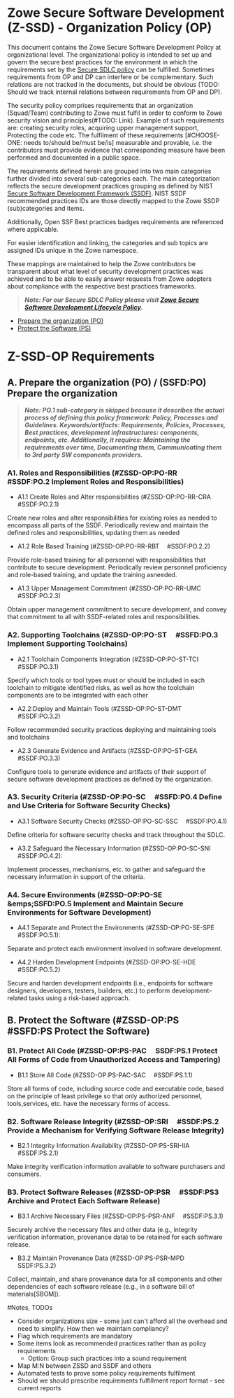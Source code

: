 # Zowe Secure Software Development (Z-SSD) - Organization Policy (OP) 

This document contains the Zowe Secure Software Development Policy at organizational level.
The organizational policy is intended to set up and govern the secure best practices for the environment in which the requirements set by the [Secure SDLC policy](../Zowe-SSDP-SDLC/Policy.md) can be fulfilled.
Sometimes requirements from OP and DP can interfere or be complementary. Such relations are not tracked in the documents, but should be obvious (TODO: Should we track internal relations between requirements from OP and DP).

The security policy comprises requirements that an organization (Squad/Team) contributing to Zowe must fulfil in order to conform to Zowe security vision and principles(#TODO: Link).
Example of such requirements are: creating security roles, acquiring upper management support, Protecting the code etc.
The fulfilment of these requirements [#CHOOSE-ONE: needs to/should be/must be/is] measurable and provable, i.e. the contributors must provide evidence that corresponding measure have been performed and documented in a public space.

The requirements defined herein are grouped into two main categories further divided into several sub-categories each. 
The main categorization reflects the secure development practices grouping as defined by NIST [Secure Software Development Framework (SSDF)](https://csrc.nist.gov/Projects/ssdf).
NIST SSDF recommended practices IDs are those directly mapped to the Zowe SSDP (sub)categories and items.

Additionally, Open SSF Best practices badges requirements are referenced where applicable.

For easier identification and linking, the categories and sub topics are assigned IDs unique in the Zowe namespace.

These mappings are maintained to help the Zowe contributors be transparent about what level of security development practices was achieved 
and to be able to easily answer requests from Zowe adopters about compliance with the respective best practices frameworks.   

<span style="display: none">
The Secure Software Development Framework (SSDF) defines and recommends a core set of high-level secure software development practices, that can be integrated into each SDLC implementation.
It is structured in such a way to provide an interface between software producers (e.g.,commercial-off-the-shelf [COTS] product vendors, 
government-off-the-shelf [GOTS] software developers, custom software developers) on one side and software purchasers and consumers, 
both federal agencies and other organization on the other side. Therefore, it is desirable and beneficial for Zowe to map security the SLDC requirements to that Framework. 
Herein we use the SSDF as a meta framework by mapping the high-level practices to security policy requirements applicable to the individual development SDLC phases.
</span>


<span style="display: none">
The structure corresponds the to Secure Software Development at organizational level.
</span>

>***Note: For our Secure SDLC Policy please visit [Zowe Secure Software Development Lifecycle Policy](../Zowe-SSDP-SDLC/Policy.md).***

- [Prepare the organization (PO)](#po-prepare-the-organization)
- [Protect the Software (PS)](#ps-protect-the-software)

<span style="display: none">
    #TODO@PZA: Discuss if all categories, subcategories and their structure reflect our needs. Maybe some should be skipped, moved etc.
</span>

# Z-SSD-OP Requirements

## A. Prepare the organization (PO) / (SSFD:PO) Prepare the organization

>***Note: PO.1 sub-category is skipped because it describes the actual process of defining this policy framework: Policy, Processes and Guidelines. 
Keywords/artifacts: Requirements, Policies, Processes, Best practices, development infrastructures: components, endpoints, etc.
Additionally, it requires: Maintaining the requirements over time, Documenting them, Communicating them to 3rd party SW components providers.***

### A1. Roles and Responsibilities (#ZSSD-OP:PO-RR &emsp;#SSDF:PO.2 Implement Roles and Responsibilities)

- A1.1 Create Roles and Alter responsibilities (#ZSSD-OP:PO-RR-CRA &emsp;#SSDF:PO.2.1)  

Create new roles and alter responsibilities for existing roles as needed to encompass all parts of the SSDF. Periodically review and maintain the defined roles and responsibilities, updating them as needed

- A1.2 Role Based Training (#ZSSD-OP:PO-RR-RBT &emsp;#SSDF:PO.2.2)

Provide role-based training for all personnel with responsibilities that contribute to secure development. Periodically review personnel proficiency and role-based training, and update the training asneeded.

- A1.3 Upper Management Commitment (#ZSSD-OP:PO-RR-UMC #SSDF:PO.2.3)

Obtain upper management commitment to secure development, and convey that commitment to all with SSDF-related roles and responsibilities.

### A2. Supporting Toolchains (#ZSSD-OP:PO-ST &emsp;#SSFD:PO.3 Implement Supporting Toolchains)
- A2.1 Toolchain Components Integration (#ZSSD-OP:PO-ST-TCI &emsp;#SSDF:PO.3.1) 
 
Specify which tools or tool types must or should be included in each toolchain to mitigate identified risks, as well as how the toolchain components are to be integrated with each other

- A2.2:Deploy and Maintain Tools (#ZSSD-OP:PO-ST-DMT &emsp;#SSDF:PO.3.2)

Follow recommended security practices deploying and maintaining tools and toolchains

- A2.3 Generate Evidence and Artifacts (#ZSSD-OP:PO-ST-GEA &emsp;#SSDF:PO.3.3) 
 
Configure tools to generate evidence and artifacts of their support of secure software development practices as defined by the organization.

### A3. Security Criteria (#ZSSD-OP:PO-SC &emsp;#SSFD:PO.4 Define and Use Criteria for Software Security Checks) 
- A3.1 Software Security Checks (#ZSSD-OP:PO-SC-SSC &emsp;#SSDF:PO.4.1)
 
Define criteria for software security checks and track throughout the SDLC.

- A3.2 Safeguard the Necessary Information (#ZSSD-OP:PO-SC-SNI &emsp;#SSDF:PO.4.2): 

Implement processes, mechanisms, etc. to gather and safeguard the necessary information in support of the criteria.

### A4. Secure Environments (#ZSSD-OP:PO-SE &emps;SSFD:PO.5 Implement and Maintain Secure Environments for Software Development)
- A4.1 Separate and Protect the Environments (#ZSSD-OP:PO-SE-SPE &emsp;#SSDF:PO.5.1): 
 
Separate and protect each environment involved in software development.

- A4.2 Harden Development Endpoints (#ZSSD-OP:PO-SE-HDE &emsp;#SSDF:PO.5.2) 

Secure and harden development endpoints (i.e., endpoints for software designers, developers, testers, builders, etc.\) to perform development-related tasks using a risk-based approach.
    
## B. Protect the Software (#ZSSD-OP:PS &emsp;#SSFD:PS Protect the Software) 

### B1. Protect All Code (#ZSSD-OP:PS-PAC &emsp;SSDF:PS.1 Protect All Forms of Code from Unauthorized Access and Tampering)
- B1.1 Store All Code (#ZSSD-OP:PS-PAC-SAC &emsp;#SSDF:PS.1.1) 
 
Store all forms of code, including source code and executable code, based on the principle of least privilege so that only authorized personnel, tools,services, etc. have the necessary forms of access.

### B2. Software Release Integrity (#ZSSD-OP:SRI &emsp;#SSDF:PS.2 Provide a Mechanism for Verifying Software Release Integrity)
- B2.1 Integrity Information Availability (#ZSSD-OP:PS-SRI-IIA &emsp;#SSDF:PS.2.1) 
 
Make integrity verification information available to software purchasers and consumers.
  
### B3. Protect Software Releases (#ZSSD-OP:PSR  &emsp;#SSDF:PS3 Archive and Protect Each Software Release)
- B3.1 Archive Necessary Files (#ZSSD-OP:PS-PSR-ANF &emsp;#SSDF:PS.3.1) 
 
Securely archive the necessary files and other data (e.g., integrity verification information, provenance data) to be retained for each software release.

- B3.2 Maintain Provenance Data (#ZSSD-OP:PS-PSR-MPD &emsp;SSDF:PS.3.2) 
 
Collect, maintain, and share provenance data for all components and other dependencies of each software release (e.g., in a software bill of materials[SBOM]).

[// intentionally commented out]: <> ( PUT-COMMENTED-OUT-TEXT-HERE )


#Notes, TODOs
* Consider organizations size - some just can't afford all the overhead and need to simplify. How then we maintain compliancy?
* Flag which requirements are mandatory
* Some items look as recommended practices rather than as policy requirements
    * Option: Group such practices into a sound requirement
* Map M:N between ZSSD and SSDF and others
* Automated tests to prove some policy requirements fulfilment
* Should we should prescribe requirements fulfillment report format - see current reports 
